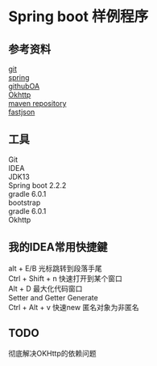 # Spring boot 样例程序

## 参考资料
[git](https://git-scm.com/docs)  
[spring](https://spring.io/projects/spring-boot)  
[githubOA](https://developer.github.com/apps/building-oauth-apps/creating-an-oauth-app/)  
[Okhttp](https://square.github.io/okhttp/)  
[maven repository](https://mvnrepository.com)  
[fastjson](https://mvnrepository.com/artifact/com.alibaba/fastjson)
## 工具
Git  
IDEA  
JDK13  
Spring boot 2.2.2  
gradle 6.0.1  
bootstrap  
gradle 6.0.1  
Okhttp

## 我的IDEA常用快捷鍵
alt + E/B 光标跳转到段落手尾   
Ctrl + Shift + n 快速打开到某个窗口  
Alt + D 最大化代码窗口  
Setter and Getter Generate  
Ctrl + Alt + v 快速new 匿名对象为非匿名

## TODO
彻底解决OKHttp的依赖问题


 


